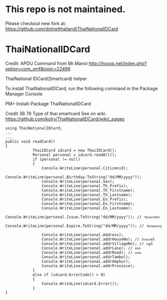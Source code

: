 This repo is not maintained.
==================
Please checkout new fork at: https://github.com/dotnetthailand/ThaiNationalIDCard


ThaiNationalIDCard
==================

Credit:  APDU Command from Mr.Manoi http://hosxp.net/index.php?option=com_smf&topic=22496


ThaiNational IDCard(Smartcard) helper

To install ThaiNationalIDCard, run the following command in the Package Manager Console

PM> Install-Package ThaiNationalIDCard

Credit 3B 78 Type of thai smartcard See on wiki. https://github.com/kolry/ThaiNationalIDCard/wiki/_pages

``` CSharp
using ThaiNationalIDCard;
...
...
public void readCard()
{
            ThaiIDCard idcard = new ThaiIDCard();
            Personal personal = idcard.readAll();
            if (personal != null)
            {
                Console.WriteLine(personal.Citizenid);
                Console.WriteLine(personal.Birthday.ToString("dd/MM/yyyy"));
                Console.WriteLine(personal.Sex);
                Console.WriteLine(personal.Th_Prefix);
                Console.WriteLine(personal.Th_Firstname);
                Console.WriteLine(personal.Th_Lastname);
                Console.WriteLine(personal.En_Prefix);
                Console.WriteLine(personal.En_Firstname);
                Console.WriteLine(personal.En_Lastname);
                Console.WriteLine(personal.Issue.ToString("dd/MM/yyyy")); // วันออกบัตร
                Console.WriteLine(personal.Expire.ToString("dd/MM/yyyy")); // วันหมดอายุ

                Console.WriteLine(personal.Address);
                Console.WriteLine(personal.addrHouseNo); // บ้านเลขที่
                Console.WriteLine(personal.addrVillageNo); // หมู่ที่
                Console.WriteLine(personal.addrLane); // ซอย
                Console.WriteLine(personal.addrRoad); // ถนน
                Console.WriteLine(personal.addrTambol);
                Console.WriteLine(personal.addrAmphur);
                Console.WriteLine(personal.addrProvince);
            }
            else if (idcard.ErrorCode() > 0)
            {
                Console.WriteLine(idcard.Error());
            }
}            

```

